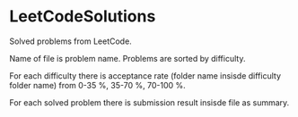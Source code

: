 # LeetCodeSolutions

Solved problems from LeetCode.

Name of file is problem name. Problems are sorted by difficulty.

For each difficulty there is acceptance rate (folder name insisde difficulty folder name) from 0-35 %, 35-70 %, 70-100 %.

For each solved problem there is submission result insisde file as summary.

